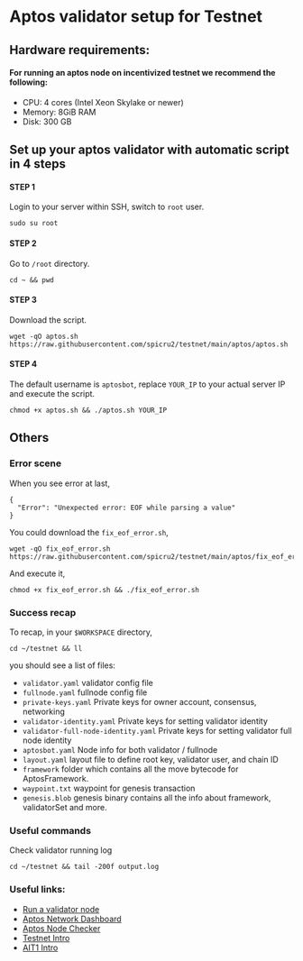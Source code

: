 # Aptos validator setup for Testnet

## Hardware requirements:
#### For running an aptos node on incentivized testnet we recommend the following:
- CPU: 4 cores (Intel Xeon Skylake or newer)
- Memory: 8GiB RAM
- Disk: 300 GB

## Set up your aptos validator with automatic script in 4 steps

#### STEP 1
Login to your server within SSH, switch to `root` user.
```
sudo su root
```

#### STEP 2
Go to `/root` directory.
```
cd ~ && pwd
```

#### STEP 3
Download the script.
```
wget -qO aptos.sh https://raw.githubusercontent.com/spicru2/testnet/main/aptos/aptos.sh 
```

#### STEP 4
The default username is `aptosbot`,
replace `YOUR_IP` to your actual server IP and execute the script.
```
chmod +x aptos.sh && ./aptos.sh YOUR_IP
```

## Others

### Error scene
When you see error at last,
```
{
  "Error": "Unexpected error: EOF while parsing a value"
}
```
You could download the `fix_eof_error.sh`,
```
wget -qO fix_eof_error.sh https://raw.githubusercontent.com/spicru2/testnet/main/aptos/fix_eof_error.sh 
```
And execute it,
```
chmod +x fix_eof_error.sh && ./fix_eof_error.sh
```


### Success recap
To recap, in your `$WORKSPACE` directory,
```
cd ~/testnet && ll
```
you should see a list of files:

- `validator.yaml` validator config file
- `fullnode.yaml` fullnode config file
- `private-keys.yaml` Private keys for owner account, consensus, networking
- `validator-identity.yaml` Private keys for setting validator identity
- `validator-full-node-identity.yaml` Private keys for setting validator full node identity
- `aptosbot.yaml` Node info for both validator / fullnode
- `layout.yaml` layout file to define root key, validator user, and chain ID
- `framework` folder which contains all the move bytecode for AptosFramework.
- `waypoint.txt` waypoint for genesis transaction
- `genesis.blob` genesis binary contains all the info about framework, validatorSet and more.

### Useful commands
Check validator running log
```
cd ~/testnet && tail -200f output.log
```

### Useful links:
- [Run a validator node](https://aptos.dev/tutorials/validator-node/intro)
- [Aptos Network Dashboard](https://status.devnet.aptos.dev/)
- [Aptos Node Checker](http://node-tools.net/aptos/tester/)
- [Testnet Intro](https://medium.com/aptoslabs/aptos-incentivized-testnet-update-abcfcd94d54c) 
- [AIT1 Intro](https://medium.com/aptoslabs/launch-of-aptos-incentivized-testnet-registration-2e85696a62d0)